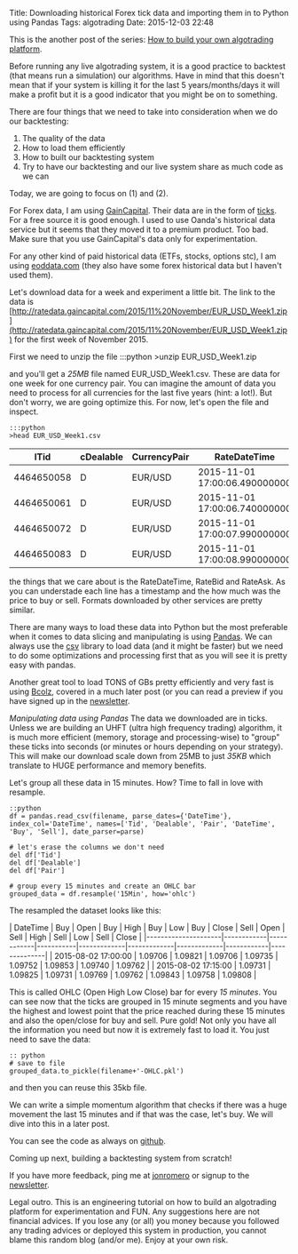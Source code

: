 Title: Downloading historical Forex tick data and importing them in to Python using Pandas
Tags: algotrading
Date: 2015-12-03 22:48

This is the another post of the series: [How to build your own algotrading platform](how-to-build-your-own-algorithmic-trading-platform.html).

Before running any live algotrading system, it is a good practice to backtest (that means run a simulation) our algorithms. Have in mind that this doesn't mean that if your system is killing it for the last 5 years/months/days it will make a profit but it is a good indicator that you might be on to something.

There are four things that we need to take into consideration when we do our backtesting:

1. The quality of the data
2. How to load them efficiently 
3. How to built our backtesting system
4. Try to have our backtesting and our live system share as much code as we can

Today, we are going to focus on (1) and (2).

For Forex data, I am using [GainCapital](http://ratedata.gaincapital.com/). Their data are in the form of [ticks](http://www.investopedia.com/terms/t/tick.asp). For a free source it is good enough. I used to use Oanda's historical data service but it seems that they moved it to a premium product. Too bad. Make sure that you use GainCapital's data only for experimentation.

For any other kind of paid historical data (ETFs, stocks, options stc), I am using [eoddata.com](http://eoddata.com/) (they also have some forex historical data but I haven't used them).

Let's download data for a week and experiment a little bit.
The link to the data is [http://ratedata.gaincapital.com/2015/11%20November/EUR_USD_Week1.zip](http://ratedata.gaincapital.com/2015/11%20November/EUR_USD_Week1.zip) for the first week of November 2015.

First we need to unzip the file
	:::python
	>unzip EUR_USD_Week1.zip

and you'll get a *25MB* file named EUR_USD_Week1.csv. These are data for one week for one currency pair. You can imagine the amount of data you need to process for all currencies for the last five years (hint: a lot!). But don't worry, we are going optimize this. For now, let's open the file and inspect.

	:::python
	>head EUR_USD_Week1.csv

| lTid       | cDealable | CurrencyPair | RateDateTime                  | RateBid  | RateAsk  |
|------------|-----------|--------------|-------------------------------|----------|----------|
| 4464650058 | D         | EUR/USD      | 2015-11-01 17:00:06.490000000 | 1.103380 | 1.103770 |
| 4464650061 | D         | EUR/USD      | 2015-11-01 17:00:06.740000000 | 1.103400 | 1.103760 |
| 4464650072 | D         | EUR/USD      | 2015-11-01 17:00:07.990000000 | 1.103390 | 1.103750 |
| 4464650083 | D         | EUR/USD      | 2015-11-01 17:00:08.990000000 | 1.103400 | 1.103750 |

the things that we care about is the RateDateTime, RateBid and RateAsk. As you can understade each line has a timestamp and the how much was the price to buy or sell. Formats downloaded by other services are pretty similar.

There are many ways to load these data into Python but the most preferable when it comes to data slicing and manipulating is using [Pandas](http://pandas.pydata.org/).
We can always use the [csv](https://docs.python.org/2/library/csv.html) library to load data (and it might be faster) but we need to do some optimizations and processing first that as you will see it is pretty easy with pandas. 

Another great tool to load TONS of GBs pretty efficiently and very fast is using [Bcolz](http://bcolz.blosc.org/), covered in a much later post (or you can read a preview if you have signed up in the [newsletter](http://eepurl.com/bGbOnb).

*Manipulating data using Pandas*
The data we downloaded are in ticks. Unless we are building an UHFT (ultra high frequency trading) algorithm, it is much more efficient (memory, storage and processing-wise) to
"group" these ticks into seconds (or minutes or hours depending on your strategy). This will make our download scale down from 25MB to just *35KB* which translate to HUGE performance and memory benefits.

Let's group all these data in 15 minutes. How? Time to fall in love with resample.

	::python
	df = pandas.read_csv(filename, parse_dates={'DateTime'}, index_col='DateTime', names=['Tid', 'Dealable', 'Pair', 'DateTime', 'Buy', 'Sell'], date_parser=parse)
    
	# let's erase the columns we don't need
	del df['Tid'] 
	del df['Dealable']
	del df['Pair']
    
	# group every 15 minutes and create an OHLC bar
	grouped_data = df.resample('15Min', how='ohlc')

	
The resampled the dataset looks like this:

| DateTime            | Buy | Open | Buy | High | Buy | Low | Buy | Close | Sell | Open | Sell | High | Sell | Low | Sell | Close |
|---------------------|------------|------------|-----------|-------------|-------------|-------------|------------|--------------|
| 2015-08-02 17:00:00 | 1.09706    | 1.09821    | 1.09706   | 1.09735     | 1.09752     | 1.09853     | 1.09740    | 1.09762      |
| 2015-08-02 17:15:00 | 1.09731    | 1.09825    | 1.09731   | 1.09769     | 1.09762     | 1.09843     | 1.09758    | 1.09808      |

This is called OHLC (Open High Low Close) bar for every *15 minutes*. You can see now that the ticks are grouped in 15 minute segments and you have the highest and lowest point that the price reached during these 15 minutes and also the open/close for buy and sell. Pure gold! Not only you have all the information you need but now it is extremely fast to load it. You just need to save the data:

	:: python
	# save to file
	grouped_data.to_pickle(filename+'-OHLC.pkl')


and then you can reuse this 35kb file. 

We can write a simple momentum algorithm that checks if there was a huge movement the last 15 minutes and if that was the case, let's buy. We will dive into this in a later post.

You can see the code as always on [github](https://github.com/jonromero/forex_algotrading/blob/master/post4/create_OHLC.py).
 
Coming up next, building a backtesting system from scratch!

If you have more feedback, ping me at [jonromero](http://www.twitter.com/jonromero) or signup to the [newsletter](http://eepurl.com/bGbOnb). 

Legal outro. This is an engineering tutorial on how to build an algotrading platform for experimentation and FUN. Any suggestions here are not financial advices. 
If you lose any (or all) you money because you followed any trading advices or deployed this system in production, you cannot blame this random blog (and/or me). Enjoy at your own risk. 


